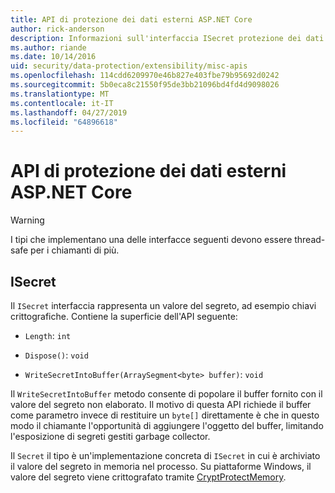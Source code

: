 ```yaml
---
title: API di protezione dei dati esterni ASP.NET Core
author: rick-anderson
description: Informazioni sull'interfaccia ISecret protezione dei dati di ASP.NET Core.
ms.author: riande
ms.date: 10/14/2016
uid: security/data-protection/extensibility/misc-apis
ms.openlocfilehash: 114cdd6209970e46b827e403fbe79b95692d0242
ms.sourcegitcommit: 5b0eca8c21550f95de3bb21096bd4fd4d9098026
ms.translationtype: MT
ms.contentlocale: it-IT
ms.lasthandoff: 04/27/2019
ms.locfileid: "64896618"
---
```

# <a name="miscellaneous-aspnet-core-data-protection-apis"></a>API di protezione dei dati esterni ASP.NET Core

<a name="data-protection-extensibility-mics-apis"></a>

>[!WARNING]
> I tipi che implementano una delle interfacce seguenti devono essere thread-safe per i chiamanti di più.

## <a name="isecret"></a>ISecret

Il `ISecret` interfaccia rappresenta un valore del segreto, ad esempio chiavi crittografiche. Contiene la superficie dell'API seguente:

* `Length`: `int`

* `Dispose()`: `void`

* `WriteSecretIntoBuffer(ArraySegment<byte> buffer)`: `void`

Il `WriteSecretIntoBuffer` metodo consente di popolare il buffer fornito con il valore del segreto non elaborato. Il motivo di questa API richiede il buffer come parametro invece di restituire un `byte[]` direttamente è che in questo modo il chiamante l'opportunità di aggiungere l'oggetto del buffer, limitando l'esposizione di segreti gestiti garbage collector.

Il `Secret` il tipo è un'implementazione concreta di `ISecret` in cui è archiviato il valore del segreto in memoria nel processo. Su piattaforme Windows, il valore del segreto viene crittografato tramite [CryptProtectMemory](https://msdn.microsoft.com/library/windows/desktop/aa380262(v=vs.85).aspx).
